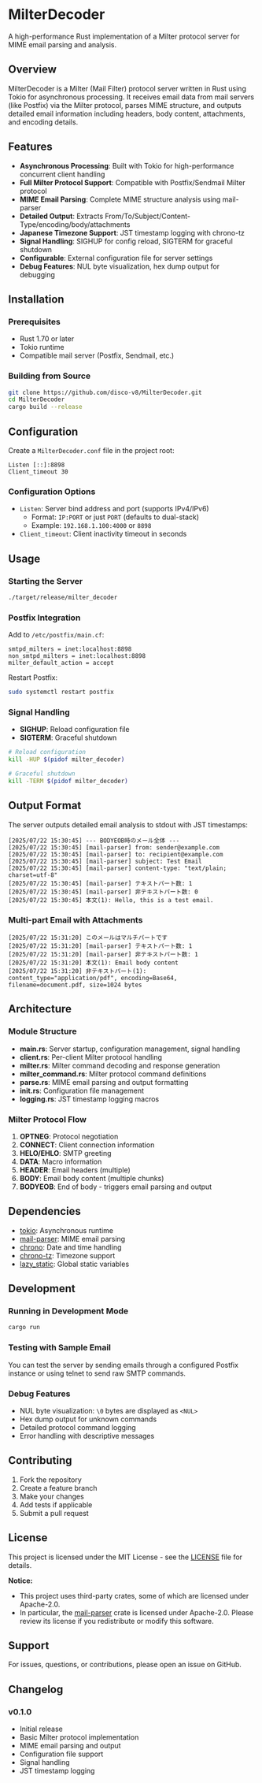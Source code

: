 # MilterDecoder

A high-performance Rust implementation of a Milter protocol server for MIME email parsing and analysis.

## Overview

MilterDecoder is a Milter (Mail Filter) protocol server written in Rust using Tokio for asynchronous processing. It receives email data from mail servers (like Postfix) via the Milter protocol, parses MIME structure, and outputs detailed email information including headers, body content, attachments, and encoding details.

## Features

- **Asynchronous Processing**: Built with Tokio for high-performance concurrent client handling
- **Full Milter Protocol Support**: Compatible with Postfix/Sendmail Milter protocol
- **MIME Email Parsing**: Complete MIME structure analysis using mail-parser
- **Detailed Output**: Extracts From/To/Subject/Content-Type/encoding/body/attachments
- **Japanese Timezone Support**: JST timestamp logging with chrono-tz
- **Signal Handling**: SIGHUP for config reload, SIGTERM for graceful shutdown
- **Configurable**: External configuration file for server settings
- **Debug Features**: NUL byte visualization, hex dump output for debugging

## Installation

### Prerequisites

- Rust 1.70 or later
- Tokio runtime
- Compatible mail server (Postfix, Sendmail, etc.)

### Building from Source

```bash
git clone https://github.com/disco-v8/MilterDecoder.git
cd MilterDecoder
cargo build --release
```

## Configuration

Create a `MilterDecoder.conf` file in the project root:

```
Listen [::]:8898
Client_timeout 30
```

### Configuration Options

- `Listen`: Server bind address and port (supports IPv4/IPv6)
  - Format: `IP:PORT` or just `PORT` (defaults to dual-stack)
  - Example: `192.168.1.100:4000` or `8898`
- `Client_timeout`: Client inactivity timeout in seconds

## Usage

### Starting the Server

```bash
./target/release/milter_decoder
```

### Postfix Integration

Add to `/etc/postfix/main.cf`:

```
smtpd_milters = inet:localhost:8898
non_smtpd_milters = inet:localhost:8898
milter_default_action = accept
```

Restart Postfix:

```bash
sudo systemctl restart postfix
```

### Signal Handling

- **SIGHUP**: Reload configuration file
- **SIGTERM**: Graceful shutdown

```bash
# Reload configuration
kill -HUP $(pidof milter_decoder)

# Graceful shutdown
kill -TERM $(pidof milter_decoder)
```

## Output Format

The server outputs detailed email analysis to stdout with JST timestamps:

```
[2025/07/22 15:30:45] --- BODYEOB時のメール全体 ---
[2025/07/22 15:30:45] [mail-parser] from: sender@example.com
[2025/07/22 15:30:45] [mail-parser] to: recipient@example.com
[2025/07/22 15:30:45] [mail-parser] subject: Test Email
[2025/07/22 15:30:45] [mail-parser] content-type: "text/plain; charset=utf-8"
[2025/07/22 15:30:45] [mail-parser] テキストパート数: 1
[2025/07/22 15:30:45] [mail-parser] 非テキストパート数: 0
[2025/07/22 15:30:45] 本文(1): Hello, this is a test email.
```

### Multi-part Email with Attachments

```
[2025/07/22 15:31:20] このメールはマルチパートです
[2025/07/22 15:31:20] [mail-parser] テキストパート数: 1
[2025/07/22 15:31:20] [mail-parser] 非テキストパート数: 1
[2025/07/22 15:31:20] 本文(1): Email body content
[2025/07/22 15:31:20] 非テキストパート(1): content_type="application/pdf", encoding=Base64, filename=document.pdf, size=1024 bytes
```

## Architecture

### Module Structure

- **main.rs**: Server startup, configuration management, signal handling
- **client.rs**: Per-client Milter protocol handling
- **milter.rs**: Milter command decoding and response generation
- **milter_command.rs**: Milter protocol command definitions
- **parse.rs**: MIME email parsing and output formatting
- **init.rs**: Configuration file management
- **logging.rs**: JST timestamp logging macros

### Milter Protocol Flow

1. **OPTNEG**: Protocol negotiation
2. **CONNECT**: Client connection information
3. **HELO/EHLO**: SMTP greeting
4. **DATA**: Macro information
5. **HEADER**: Email headers (multiple)
6. **BODY**: Email body content (multiple chunks)
7. **BODYEOB**: End of body - triggers email parsing and output

## Dependencies

- [tokio](https://tokio.rs/): Asynchronous runtime
- [mail-parser](https://crates.io/crates/mail-parser): MIME email parsing
- [chrono](https://crates.io/crates/chrono): Date and time handling
- [chrono-tz](https://crates.io/crates/chrono-tz): Timezone support
- [lazy_static](https://crates.io/crates/lazy_static): Global static variables

## Development

### Running in Development Mode

```bash
cargo run
```

### Testing with Sample Email

You can test the server by sending emails through a configured Postfix instance or using telnet to send raw SMTP commands.

### Debug Features

- NUL byte visualization: `\0` bytes are displayed as `<NUL>`
- Hex dump output for unknown commands
- Detailed protocol command logging
- Error handling with descriptive messages

## Contributing

1. Fork the repository
2. Create a feature branch
3. Make your changes
4. Add tests if applicable
5. Submit a pull request

## License

This project is licensed under the MIT License - see the [LICENSE](LICENSE) file for details.

**Notice:**
- This project uses third-party crates, some of which are licensed under Apache-2.0.
- In particular, the [mail-parser](https://crates.io/crates/mail-parser) crate is licensed under Apache-2.0. Please review its license if you redistribute or modify this software.

## Support

For issues, questions, or contributions, please open an issue on GitHub.

## Changelog

### v0.1.0
- Initial release
- Basic Milter protocol implementation
- MIME email parsing and output
- Configuration file support
- Signal handling
- JST timestamp logging
